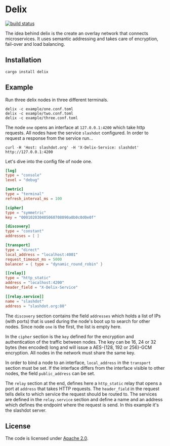 # Delix

[![build status](https://secure.travis-ci.org/simia-tech/rust-delix.png)](http://travis-ci.org/simia-tech/rust-delix)

The idea behind delix is the create an overlay network that connects microservices. It uses semantic addressing
and takes care of encryption, fail-over and load balancing.

## Installation

    cargo install delix

## Example

Run three delix nodes in three different terminals.

    delix -c example/one.conf.toml
    delix -c example/two.conf.toml
    delix -c example/three.conf.toml

The node `one` opens an interface at `127.0.0.1:4200` which take http requests. All nodes have the service `slashdot`
configured. In order to request a response from the service run...

    curl -H 'Host: slashdot.org' -H 'X-Delix-Service: slashdot' http://127.0.0.1:4200

Let's dive into the config file of node one.

```toml
[log]
type = "console"
level = "debug"

[metric]
type = "terminal"
refresh_interval_ms = 100

[cipher]
type = "symmetric"
key = "000102030405060708090a0b0c0d0e0f"

[discovery]
type = "constant"
addresses = [ ]

[transport]
type = "direct"
local_address = "localhost:4001"
request_timeout_ms = 5000
balancer = { type = "dynamic_round_robin" }

[[relay]]
type = "http_static"
address = "localhost:4200"
header_field = "X-Delix-Service"

[[relay.service]]
name = "slashdot"
address = "slashdot.org:80"
```

The `discovery` section contains the field `addresses` which holds a list of IPs (with ports) that is used during
the node's boot up to search for other nodes. Since node `one` is the first, the list is empty here.

In the `cipher` section is the `key` defined for the encryption and authentication of the traffic between nodes.
The key can be 16, 24 or 32 bytes (hex encoded) long and will issue a AES-{128, 192 or 256}-GCM encryption. All nodes
in the network must share the same key.

In order to bind a node to an interface, `local_address` in the `transport` section must be set. If the interface
differs from the interface visible to other nodes, the field `public_address` can be set.

The `relay` section at the end, defines here a `http_static` relay that opens a port at `address` that takes HTTP
requests. The `header_field` in the request tells delix to which service the request should be routed to. The services
are defined in the `relay.service` section and define a name and an address which defines the endpoint where the
request is send. In this example it's the slashdot server.

## License

The code is licensed under [Apache 2.0](http://www.apache.org/licenses).
